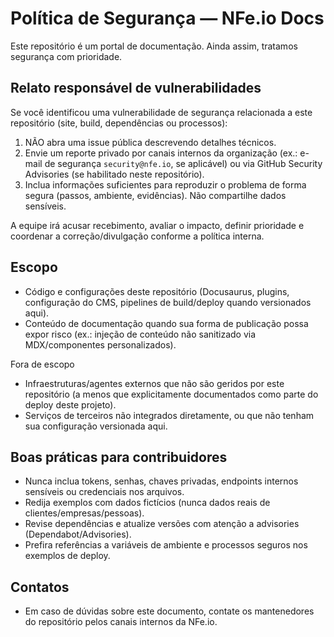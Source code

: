 # Política de Segurança — NFe.io Docs

Este repositório é um portal de documentação. Ainda assim, tratamos segurança com prioridade.

## Relato responsável de vulnerabilidades
Se você identificou uma vulnerabilidade de segurança relacionada a este repositório (site, build, dependências ou processos):

1. NÃO abra uma issue pública descrevendo detalhes técnicos.
2. Envie um reporte privado por canais internos da organização (ex.: e-mail de segurança `security@nfe.io`, se aplicável) ou via GitHub Security Advisories (se habilitado neste repositório).
3. Inclua informações suficientes para reproduzir o problema de forma segura (passos, ambiente, evidências). Não compartilhe dados sensíveis.

A equipe irá acusar recebimento, avaliar o impacto, definir prioridade e coordenar a correção/divulgação conforme a política interna.

## Escopo
- Código e configurações deste repositório (Docusaurus, plugins, configuração do CMS, pipelines de build/deploy quando versionados aqui).
- Conteúdo de documentação quando sua forma de publicação possa expor risco (ex.: injeção de conteúdo não sanitizado via MDX/componentes personalizados).

Fora de escopo
- Infraestruturas/agentes externos que não são geridos por este repositório (a menos que explicitamente documentados como parte do deploy deste projeto).
- Serviços de terceiros não integrados diretamente, ou que não tenham sua configuração versionada aqui.

## Boas práticas para contribuidores
- Nunca inclua tokens, senhas, chaves privadas, endpoints internos sensíveis ou credenciais nos arquivos.
- Redija exemplos com dados fictícios (nunca dados reais de clientes/empresas/pessoas).
- Revise dependências e atualize versões com atenção a advisories (Dependabot/Advisories).
- Prefira referências a variáveis de ambiente e processos seguros nos exemplos de deploy.

## Contatos
- Em caso de dúvidas sobre este documento, contate os mantenedores do repositório pelos canais internos da NFe.io.

